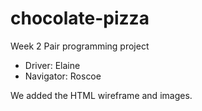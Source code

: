 # chocolate-pizza

Week 2 Pair programming project

- Driver: Elaine
- Navigator: Roscoe

We added the HTML wireframe and images.
